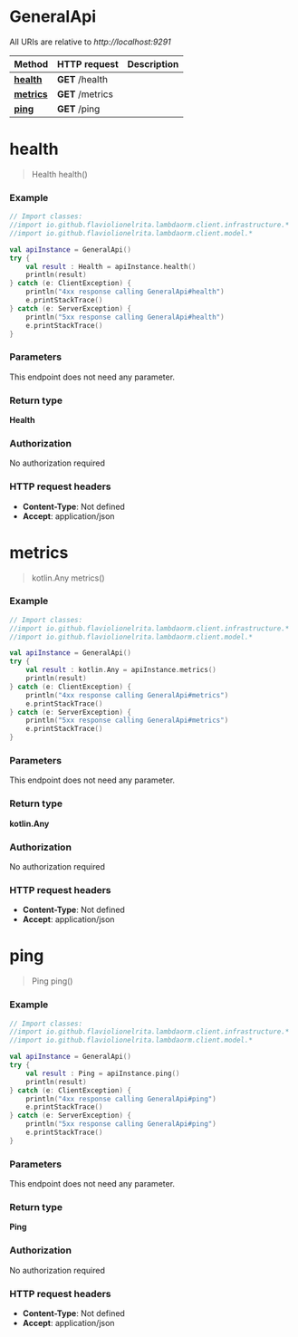# GeneralApi

All URIs are relative to *http://localhost:9291*

Method | HTTP request | Description
------------- | ------------- | -------------
[**health**](GeneralApi.md#health) | **GET** /health | 
[**metrics**](GeneralApi.md#metrics) | **GET** /metrics | 
[**ping**](GeneralApi.md#ping) | **GET** /ping | 


<a name="health"></a>
# **health**
> Health health()



### Example
```kotlin
// Import classes:
//import io.github.flaviolionelrita.lambdaorm.client.infrastructure.*
//import io.github.flaviolionelrita.lambdaorm.client.model.*

val apiInstance = GeneralApi()
try {
    val result : Health = apiInstance.health()
    println(result)
} catch (e: ClientException) {
    println("4xx response calling GeneralApi#health")
    e.printStackTrace()
} catch (e: ServerException) {
    println("5xx response calling GeneralApi#health")
    e.printStackTrace()
}
```

### Parameters
This endpoint does not need any parameter.

### Return type

**Health**

### Authorization

No authorization required

### HTTP request headers

 - **Content-Type**: Not defined
 - **Accept**: application/json

<a name="metrics"></a>
# **metrics**
> kotlin.Any metrics()



### Example
```kotlin
// Import classes:
//import io.github.flaviolionelrita.lambdaorm.client.infrastructure.*
//import io.github.flaviolionelrita.lambdaorm.client.model.*

val apiInstance = GeneralApi()
try {
    val result : kotlin.Any = apiInstance.metrics()
    println(result)
} catch (e: ClientException) {
    println("4xx response calling GeneralApi#metrics")
    e.printStackTrace()
} catch (e: ServerException) {
    println("5xx response calling GeneralApi#metrics")
    e.printStackTrace()
}
```

### Parameters
This endpoint does not need any parameter.

### Return type

**kotlin.Any**

### Authorization

No authorization required

### HTTP request headers

 - **Content-Type**: Not defined
 - **Accept**: application/json

<a name="ping"></a>
# **ping**
> Ping ping()



### Example
```kotlin
// Import classes:
//import io.github.flaviolionelrita.lambdaorm.client.infrastructure.*
//import io.github.flaviolionelrita.lambdaorm.client.model.*

val apiInstance = GeneralApi()
try {
    val result : Ping = apiInstance.ping()
    println(result)
} catch (e: ClientException) {
    println("4xx response calling GeneralApi#ping")
    e.printStackTrace()
} catch (e: ServerException) {
    println("5xx response calling GeneralApi#ping")
    e.printStackTrace()
}
```

### Parameters
This endpoint does not need any parameter.

### Return type

**Ping**

### Authorization

No authorization required

### HTTP request headers

 - **Content-Type**: Not defined
 - **Accept**: application/json


